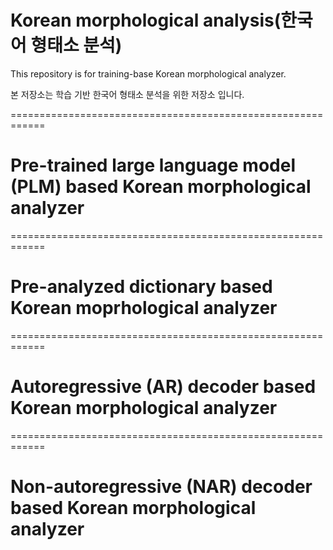 # Korean morphological analysis(한국어 형태소 분석)

This repository is for training-base Korean morphological analyzer.

본 저장소는 학습 기반 한국어 형태소 분석을 위한 저장소 입니다.

============================================================
# Pre-trained large language model (PLM) based Korean morphological analyzer

============================================================
# Pre-analyzed dictionary based Korean moprhological analyzer

============================================================
# Autoregressive (AR) decoder based Korean morphological analyzer

============================================================
# Non-autoregressive (NAR) decoder based Korean morphological analyzer